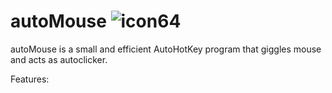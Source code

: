 # autoMouse ![icon64](https://user-images.githubusercontent.com/56438628/113895490-524e0e80-97c9-11eb-889c-9dd1a8439aeb.png)

autoMouse is a small and efficient AutoHotKey program that giggles mouse and acts as autoclicker.

Features:
